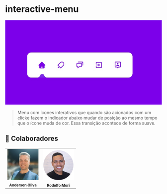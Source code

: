 # interactive-menu

<img src="./menu.jpeg.img" alt="exemplo imagem">

> Menu com ícones interativos que quando são acionados com um clicke fazem o indicador abaixo mudar de posição ao mesmo tempo que o ícone muda de cor. Essa transição acontece de forma suave.



## 🤝 Colaboradores

<table>
  <tr>
    <td align="center">
      <a href="https://www.linkedin.com/in/anderson-oliva/">
        <img src="./meuperfil.img" width="100px;" alt="Foto do Anderson Oliva no Linkedim"/><br>
        <sub>
          <b>Anderson Oliva</b>
        </sub>
      </a>
    </td>
    <td align="center">
      <a href="https://www.linkedin.com/in/rodolfomori/">
        <img src="perfil rodolfo.jpeg.img" width="100px;" alt="Foto do Rodolfo Mori"/><br>
        <sub>
          <b>Rodolfo Mori</b>
        </sub>
      </a>
    </td>
    
  </tr>
</table>

